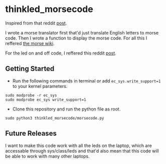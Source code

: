 # thinkled_morsecode

Inspired from that reddit [post](https://redd.it/dcay0w).

I wrote a morse translator first that'd just translate English letters to morse code. Then I wrote a function to display the morse code. For all this I reffered [the morse wiki](https://en.wikipedia.org/wiki/Morse_code).

For the led on and off code, I reffered this reddit [post](https://redd.it/7n8eyu/).

## Getting Started
- Run the following commands in terminal or add `ec_sys.write_support=1` to your kernel parameters.
```
sudo modprobe -r ec_sys
sudo modprobe ec_sys write_support=1
```
- Clone this repository and run the python file as root.
```
sudo python3 thinkled_morsecode/morsecode.py
```

## Future Releases

I want to make this code work with all the leds on the laptop, which are accessable through sys/class/leds and that'd also mean that this code will be able to work with many other laptops.

